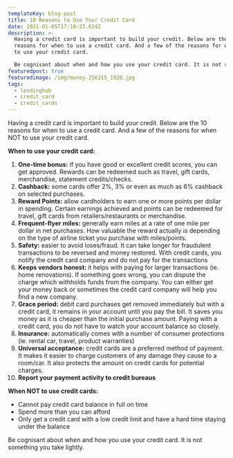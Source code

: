 ```yaml
---
templateKey: blog-post
title: 10 Reasons to Use Your Credit Card
date: 2021-01-05T17:10:23.624Z
description: >-
  Having a credit card is important to build your credit. Below are the 10
  reasons for when to use a credit card. And a few of the reasons for when NOT
  to use your credit card. 

  Be cognisant about when and how you use your credit card. It is not something you take lightly.
featuredpost: true
featuredimage: /img/money-256315_1920.jpg
tags:
  - lendinghub
  - credit_card
  - credit_cards
---
```

Having a credit card is important to build your credit. Below are the 10 reasons for when to use a credit card. And a few of the reasons for when NOT to use your credit card. 

**When to use your credit card:**

1. **One-time bonus:** if you have good or excellent credit scores, you can get approved. Rewards can be redeemed such as travel, gift cards, merchandise, statement credits/checks.
2. **Cashback:** some cards offer 2%, 3% or even as much as 6% cashback on selected purchases.
3. **Reward Points:** allow cardholders to earn one or more points per dollar in spending. Certain earnings achieved and points can be redeemed for travel, gift cards from retailers/restaurants or merchandise.
4. **Frequent-flyer miles:** generally earn miles at a rate of one mile per dollar in net purchases. How valuable the reward actually is depending on the type of airline ticket you purchase with miles/points.
5. **Safety:** easier to avoid loses/fraud. It can take longer for fraudulent transactions to be reversed and money restored. With credit cards, you notify the credit card company and do not pay for the transactions
6. **Keeps vendors honest:** it helps with paying for larger transactions (ie. home renovations). If something goes wrong, you can dispute the charge which withholds funds from the company. You can either get your money back or sometimes the credit card company will help you find a new company.
7. **Grace period:** debit card purchases get removed immediately but with a credit card, it remains in your account until you pay the bill. It saves you money as it is cheaper than the initial purchase amount. Paying with a credit card, you do not have to watch your account balance so closely.
8. **Insurance:** automatically comes with a number of consumer protections (ie. rental car, travel, product warranties)
9. **Universal acceptance:** credit cards are a preferred method of payment. It makes it easier to charge customers of any damage they cause to a room/car. It also protects the amount on credit cards for potential charges.
10. **Report your payment activity to credit bureaus**

**When NOT to use credit cards:**

* Cannot pay credit card balance in full on time
* Spend more than you can afford
* Only get a credit card with a low credit limit and have a hard time staying under the balance

Be cognisant about when and how you use your credit card. It is not something you take lightly.